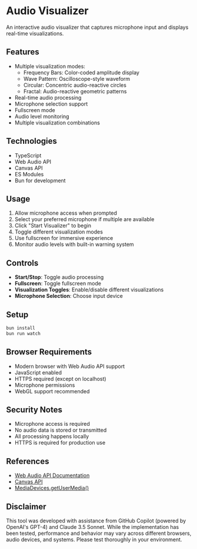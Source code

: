 # Audio Visualizer

An interactive audio visualizer that captures microphone input and displays real-time visualizations.

## Features

- Multiple visualization modes:
  - Frequency Bars: Color-coded amplitude display
  - Wave Pattern: Oscilloscope-style waveform
  - Circular: Concentric audio-reactive circles
  - Fractal: Audio-reactive geometric patterns
- Real-time audio processing
- Microphone selection support
- Fullscreen mode
- Audio level monitoring
- Multiple visualization combinations

## Technologies

- TypeScript
- Web Audio API
- Canvas API
- ES Modules
- Bun for development

## Usage

1. Allow microphone access when prompted
2. Select your preferred microphone if multiple are available
3. Click "Start Visualizer" to begin
4. Toggle different visualization modes
5. Use fullscreen for immersive experience
6. Monitor audio levels with built-in warning system

## Controls

- **Start/Stop**: Toggle audio processing
- **Fullscreen**: Toggle fullscreen mode
- **Visualization Toggles**: Enable/disable different visualizations
- **Microphone Selection**: Choose input device

## Setup

```bash
bun install
bun run watch
```

## Browser Requirements

- Modern browser with Web Audio API support
- JavaScript enabled
- HTTPS required (except on localhost)
- Microphone permissions
- WebGL support recommended

## Security Notes

- Microphone access is required
- No audio data is stored or transmitted
- All processing happens locally
- HTTPS is required for production use

## References

- [Web Audio API Documentation](https://developer.mozilla.org/en-US/docs/Web/API/Web_Audio_API)
- [Canvas API](https://developer.mozilla.org/en-US/docs/Web/API/Canvas_API)
- [MediaDevices.getUserMedia()](https://developer.mozilla.org/en-US/docs/Web/API/MediaDevices/getUserMedia)

## Disclaimer

This tool was developed with assistance from GitHub Copilot (powered by OpenAI's GPT-4) and Claude 3.5 Sonnet. While the implementation has been tested, performance and behavior may vary across different browsers, audio devices, and systems. Please test thoroughly in your environment.
